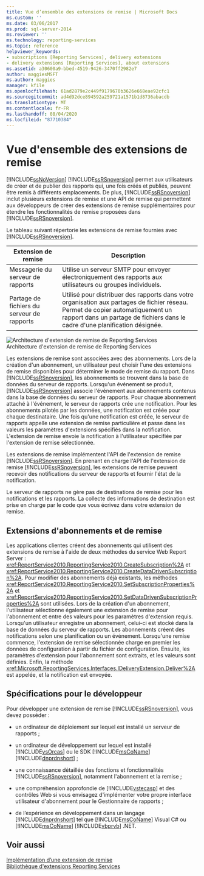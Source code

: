 ```yaml
---
title: Vue d’ensemble des extensions de remise | Microsoft Docs
ms.custom: ''
ms.date: 03/06/2017
ms.prod: sql-server-2014
ms.reviewer: ''
ms.technology: reporting-services
ms.topic: reference
helpviewer_keywords:
- subscriptions [Reporting Services], delivery extensions
- delivery extensions [Reporting Services], about extensions
ms.assetid: a30600a9-bbed-4519-9426-3470ff2982e7
author: maggiesMSFT
ms.author: maggies
manager: kfile
ms.openlocfilehash: 61ad2879e2c449f9179670b3626e668eae92cfc1
ms.sourcegitcommit: ad4d92dce894592a259721a1571b1d8736abacdb
ms.translationtype: MT
ms.contentlocale: fr-FR
ms.lasthandoff: 08/04/2020
ms.locfileid: "87710384"
---
```

# <a name="delivery-extensions-overview"></a>Vue d'ensemble des extensions de remise
  [!INCLUDE[ssNoVersion](../../../includes/ssnoversion-md.md)] [!INCLUDE[ssRSnoversion](../../../includes/ssrsnoversion-md.md)] permet aux utilisateurs de créer et de publier des rapports qui, une fois créés et publiés, peuvent être remis à différents emplacements. De plus, [!INCLUDE[ssRSnoversion](../../../includes/ssrsnoversion-md.md)] inclut plusieurs extensions de remise et une API de remise qui permettent aux développeurs de créer des extensions de remise supplémentaires pour étendre les fonctionnalités de remise proposées dans [!INCLUDE[ssRSnoversion](../../../includes/ssrsnoversion-md.md)].  
  
 Le tableau suivant répertorie les extensions de remise fournies avec [!INCLUDE[ssRSnoversion](../../../includes/ssrsnoversion-md.md)].  
  
|Extension de remise|Description|  
|------------------------|-----------------|  
|Messagerie du serveur de rapports|Utilise un serveur SMTP pour envoyer électroniquement des rapports aux utilisateurs ou groupes individuels.|  
|Partage de fichiers du serveur de rapports|Utilisé pour distribuer des rapports dans votre organisation aux partages de fichier réseau. Permet de copier automatiquement un rapport dans un partage de fichiers dans le cadre d'une planification désignée.|  
  
 ![Architecture d'extension de remise de Reporting Services](../../media/bk-reportservicedelivery.gif "Architecture d'extension de remise de Reporting Services")  
Architecture d'extension de remise de Reporting Services  
  
 Les extensions de remise sont associées avec des abonnements. Lors de la création d'un abonnement, un utilisateur peut choisir l'une des extensions de remise disponibles pour déterminer le mode de remise du rapport. Dans [!INCLUDE[ssRSnoversion](../../../includes/ssrsnoversion-md.md)], les abonnements se trouvent dans la base de données du serveur de rapports. Lorsqu'un événement se produit, [!INCLUDE[ssRSnoversion](../../../includes/ssrsnoversion-md.md)] associe l'événement aux abonnements contenus dans la base de données du serveur de rapports. Pour chaque abonnement attaché à l'événement, le serveur de rapports crée une notification. Pour les abonnements pilotés par les données, une notification est créée pour chaque destinataire. Une fois qu'une notification est créée, le serveur de rapports appelle une extension de remise particulière et passe dans les valeurs les paramètres d'extensions spécifiés dans la notification. L'extension de remise envoie la notification à l'utilisateur spécifiée par l'extension de remise sélectionnée.  
  
 Les extensions de remise implémentent l'API de l'extension de remise [!INCLUDE[ssRSnoversion](../../../includes/ssrsnoversion-md.md)]. En prenant en charge l'API de l'extension de remise [!INCLUDE[ssRSnoversion](../../../includes/ssrsnoversion-md.md)], les extensions de remise peuvent recevoir des notifications du serveur de rapports et fournir l'état de la notification.  
  
 Le serveur de rapports ne gère pas de destinations de remise pour les notifications et les rapports. La collecte des informations de destination est prise en charge par le code que vous écrivez dans votre extension de remise.  
  
## <a name="subscriptions-and-delivery-extensions"></a>Extensions d'abonnements et de remise  
 Les applications clientes créent des abonnements qui utilisent des extensions de remise à l'aide de deux méthodes du service Web Report Server : <xref:ReportService2010.ReportingService2010.CreateSubscription%2A> et <xref:ReportService2010.ReportingService2010.CreateDataDrivenSubscription%2A>. Pour modifier des abonnements déjà existants, les méthodes <xref:ReportService2010.ReportingService2010.SetSubscriptionProperties%2A> et <xref:ReportService2010.ReportingService2010.SetDataDrivenSubscriptionProperties%2A> sont utilisées. Lors de la création d'un abonnement, l'utilisateur sélectionne également une extension de remise pour l'abonnement et entre des valeurs pour les paramètres d'extension requis. Lorsqu'un utilisateur enregistre un abonnement, celui-ci est stocké dans la base de données du serveur de rapports. Les abonnements créent des notifications selon une planification ou un événement. Lorsqu'une remise commence, l'extension de remise sélectionnée charge en premier les données de configuration à partir du fichier de configuration. Ensuite, les paramètres d'extension pour l'abonnement sont extraits, et les valeurs sont définies. Enfin, la méthode <xref:Microsoft.ReportingServices.Interfaces.IDeliveryExtension.Deliver%2A> est appelée, et la notification est envoyée.  
  
## <a name="developer-requirements"></a>Spécifications pour le développeur  
 Pour développer une extension de remise [!INCLUDE[ssRSnoversion](../../../includes/ssrsnoversion-md.md)], vous devez posséder :  
  
-   un ordinateur de déploiement sur lequel est installé un serveur de rapports ;  
  
-   un ordinateur de développement sur lequel est installé [!INCLUDE[vsOrcas](../../../includes/vsorcas-md.md)] ou le SDK [!INCLUDE[msCoName](../../../includes/msconame-md.md)] [!INCLUDE[dnprdnshort](../../../includes/dnprdnshort-md.md)] ;  
  
-   une connaissance détaillée des fonctions et fonctionnalités [!INCLUDE[ssRSnoversion](../../../includes/ssrsnoversion-md.md)], notamment l'abonnement et la remise ;  
  
-   une compréhension approfondie de [!INCLUDE[vstecasp](../../../includes/vstecasp-md.md)] et des contrôles Web si vous envisagez d'implémenter votre propre interface utilisateur d'abonnement pour le Gestionnaire de rapports ;  
  
-   de l’expérience en développement dans un langage [!INCLUDE[dnprdnshort](../../../includes/dnprdnshort-md.md)] tel que [!INCLUDE[msCoName](../../../includes/msconame-md.md)] Visual C# ou [!INCLUDE[msCoName](../../../includes/msconame-md.md)] [!INCLUDE[vbprvb](../../../includes/vbprvb-md.md)] .NET.  
  
## <a name="see-also"></a>Voir aussi  
 [Implémentation d’une extension de remise](../delivery-extension/implementing-a-delivery-extension.md)   
 [Bibliothèque d'extensions Reporting Services](../reporting-services-extension-library.md)  
  
  
